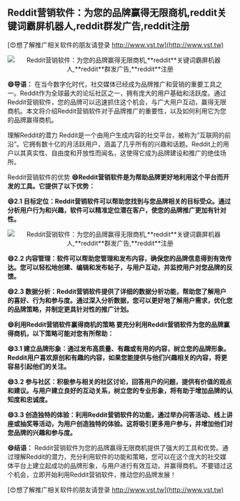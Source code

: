 ## **Reddit营销软件：为您的品牌赢得无限商机,**reddit**关键词霸屏机器人,**reddit**群发广告,**reddit**注册**

[😍想了解推广相关软件的朋友请登录 http://www.vst.tw](http://www.vst.tw)

 <center><img src="https://vst.tw/MP4/tuiguang/png/4.png" alt="Reddit营销软件：为您的品牌赢得无限商机,**reddit**关键词霸屏机器人,**reddit**群发广告,**reddit**注册"></center>

**😄导语：**
在当今数字化时代，社交媒体已经成为品牌推广和营销的重要工具之一。Reddit作为全球最大的论坛社区之一，拥有庞大的用户基础和活跃度。通过Reddit营销软件，您的品牌可以迅速抓住这个机会，与广大用户互动，赢得无限商机。本文将介绍Reddit营销软件对于品牌推广的重要性，以及如何利用它为您的品牌赢得商机。

理解Reddit的潜力
Reddit是一个由用户生成内容的社交平台，被称为“互联网的前沿”。它拥有数十亿的月活跃用户，涵盖了几乎所有的兴趣和话题。Reddit上的用户以其真实性、自由度和开放性而闻名，这使得它成为品牌建设和推广的绝佳场所。

Reddit营销软件的优势
**😄Reddit营销软件是为帮助品牌更好地利用这个平台而开发的工具。它提供了以下优势：**

**😄2.1 目标定位：Reddit营销软件可以帮助您找到与您品牌相关的目标受众。通过分析用户行为和兴趣，软件可以精准定位潜在客户，使您的品牌推广更加有针对性。**

 <center><img src="https://vst.tw/MP4/tuiguang/png/1.png" alt="Reddit营销软件：为您的品牌赢得无限商机,**reddit**关键词霸屏机器人,**reddit**群发广告,**reddit**注册"></center>

**😄2.2 内容管理：软件可以帮助您管理和发布内容，确保您的品牌信息得到有效传达。您可以轻松地创建、编辑和发布帖子，与用户互动，并监控用户对您品牌的反馈。**

**😄2.3 数据分析：Reddit营销软件提供了详细的数据分析功能，帮助您了解用户的喜好、行为和参与度。通过深入分析数据，您可以更好地了解用户需求，优化您的品牌策略，并制定更具针对性的推广计划。**

**😄利用Reddit营销软件赢得商机的策略 要充分利用Reddit营销软件为您的品牌赢得商机，以下策略可能对您有所帮助：**

**😄3.1 建立品牌形象：通过发布高质量、有趣或有用的内容，树立您的品牌形象。Reddit用户喜欢原创和有趣的内容，如果您能提供与他们兴趣相关的内容，将更容易引起他们的关注。**

**😄3.2 参与社区：积极参与相关的社区讨论，回答用户的问题，提供有价值的观点和建议。与用户建立良好的互动关系，树立您的专业形象，将有助于增加品牌的认知度和忠诚度。**

**😄3.3 创造独特的体验：利用Reddit营销软件的功能，通过举办问答活动、线上讲座或抽奖等活动，为用户创造独特的体验。这将吸引更多用户参与，并增加他们对您品牌的兴趣和参与度。**

**😄结语：**
Reddit营销软件为您的品牌赢得无限商机提供了强大的工具和优势。通过理解Reddit的潜力，充分利用软件的功能和策略，您可以在这个庞大的社交媒体平台上建立起成功的品牌形象，与用户进行有效互动，并赢得商机。不要错过这个机会，立即开始利用Reddit营销软件，推动您的品牌发展！

[😍想了解推广相关软件的朋友请登录 http://www.vst.tw](http://www.vst.tw)



